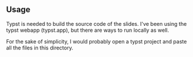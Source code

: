 ## Usage
Typst is needed to build the source code of the slides. I've been using the typst webapp (typst.app), but there are ways to run locally as well.

For the sake of simplicity, I would probably open a typst project and paste all the files in this directory.